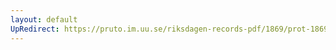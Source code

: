 ```yaml
---
layout: default
UpRedirect: https://pruto.im.uu.se/riksdagen-records-pdf/1869/prot-1869--ak--317/prot-1869--ak--317_036.pdf
---
```

